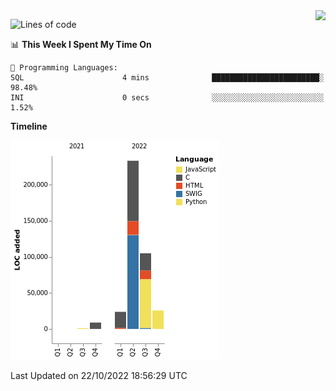 <img align="right" src="https://count.getloli.com/get/@:TauCeti0207?theme=rule34">

<!--START_SECTION:waka-->
![Lines of code](https://img.shields.io/badge/From%20Hello%20World%20I%27ve%20Written-398%20Thousand%20lines%20of%20code-blue)

📊 **This Week I Spent My Time On** 

```text
💬 Programming Languages: 
SQL                      4 mins              ████████████████████████░   98.48% 
INI                      0 secs              ░░░░░░░░░░░░░░░░░░░░░░░░░   1.52%

```

**Timeline**

![Chart not found](https://raw.githubusercontent.com/TauCeti0207/TauCeti0207/main/charts/bar_graph.png) 


 Last Updated on 22/10/2022 18:56:29 UTC
<!--END_SECTION:waka-->


